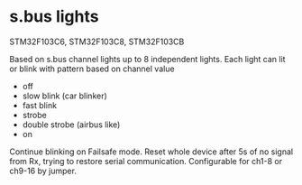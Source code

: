 # s.bus lights
STM32F103C6, STM32F103C8, STM32F103CB

Based on s.bus channel lights up to 8 independent lights. Each light can lit or blink with pattern based on channel value
- off
- slow blink (car blinker)
- fast blink 
- strobe
- double strobe (airbus like)
- on

Continue blinking on Failsafe mode. Reset whole device after 5s of no signal from Rx, trying to restore serial communication.
Configurable for ch1-8 or ch9-16 by jumper.
